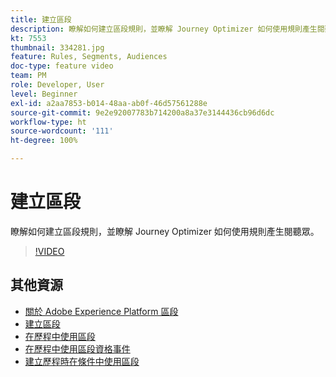 ```yaml
---
title: 建立區段
description: 瞭解如何建立區段規則，並瞭解 Journey Optimizer 如何使用規則產生閱聽眾。
kt: 7553
thumbnail: 334281.jpg
feature: Rules, Segments, Audiences
doc-type: feature video
team: PM
role: Developer, User
level: Beginner
exl-id: a2aa7853-b014-48aa-ab0f-46d57561288e
source-git-commit: 9e2e92007783b714200a8a37e3144436cb96d6dc
workflow-type: ht
source-wordcount: '111'
ht-degree: 100%

---
```


# 建立區段

瞭解如何建立區段規則，並瞭解 Journey Optimizer 如何使用規則產生閱聽眾。

>[!VIDEO](https://video.tv.adobe.com/v/334281?quality=12)

## 其他資源

* [關於 Adobe Experience Platform 區段](https://experienceleague.adobe.com/docs/journey-optimizer/using/segment/segments/about-segments.html?lang=zh-Hant)
* [建立區段](https://experienceleague.adobe.com/docs/journey-optimizer/using/segment/segments/creating-a-segment.html?lang=zh-Hant)
* [在歷程中使用區段](https://experienceleague.adobe.com/docs/journey-optimizer/using/orchestrate-journeys/about-journey-building/read-segment.html?lang=zh-Hant)
* [在歷程中使用區段資格事件](https://experienceleague.adobe.com/docs/journey-optimizer/using/orchestrate-journeys/about-journey-building/segment-qualification-events.html?lang=zh-Hant)
* [建立歷程時在條件中使用區段](https://experienceleague.adobe.com/docs/journey-optimizer/using/orchestrate-journeys/about-journey-building/condition-activity.html?lang=zh-Hant#using-a-segment)
